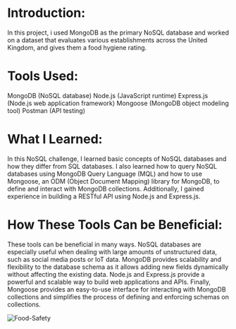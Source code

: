 # Introduction:

In this project, i used MongoDB as the primary NoSQL database and worked on a dataset that evaluates various establishments across the United Kingdom, and gives them a food hygiene rating.

# Tools Used:

MongoDB (NoSQL database)
Node.js (JavaScript runtime)
Express.js (Node.js web application framework)
Mongoose (MongoDB object modeling tool)
Postman (API testing)

# What I Learned:

In this NoSQL challenge, I learned basic concepts of NoSQL databases and how they differ from SQL databases. I also learned how to query NoSQL databases using MongoDB Query Language (MQL) and how to use Mongoose, an ODM (Object Document Mapping) library for MongoDB, to define and interact with MongoDB collections. Additionally, I gained experience in building a RESTful API using Node.js and Express.js.

# How These Tools Can be Beneficial:

These tools can be beneficial in many ways. NoSQL databases are especially useful when dealing with large amounts of unstructured data, such as social media posts or IoT data. MongoDB provides scalability and flexibility to the database schema as it allows adding new fields dynamically without affecting the existing data. Node.js and Express.js provide a powerful and scalable way to build web applications and APIs. Finally, Mongoose provides an easy-to-use interface for interacting with MongoDB collections and simplifies the process of defining and enforcing schemas on collections.

![Food-Safety](https://user-images.githubusercontent.com/52866379/230804218-7b207988-39da-4931-9349-e81738c18d31.png)
